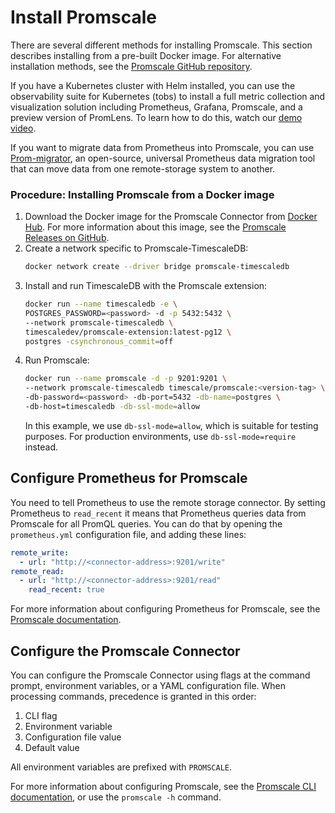# Install Promscale
There are several different methods for installing Promscale. This section
describes installing from a pre-built Docker image. For alternative installation
methods, see the [Promscale GitHub repository][promscale-github].

If you have a Kubernetes cluster with Helm installed, you can use
the observability suite for Kubernetes (tobs) to install a full metric
collection and visualization solution including Prometheus, Grafana, Promscale,
and a preview version of PromLens. To learn how to do this, watch
our [demo video][tobs demo video].

If you want to migrate data from Prometheus into Promscale, you can use
[Prom-migrator][prom-migrator-blog], an open-source, universal Prometheus data
migration tool that can move data from one remote-storage system to another.

### Procedure: Installing Promscale from a Docker image
1.  Download the Docker image for the Promscale Connector
from [Docker Hub][promscale-docker-hub]. For more information about this image,
see the [Promscale Releases on GitHub][promscale-releases-github].
1.  Create a network specific to Promscale-TimescaleDB:
    ```bash
    docker network create --driver bridge promscale-timescaledb
    ```
1.  Install and run TimescaleDB with the Promscale extension:
    ```bash
    docker run --name timescaledb -e \
    POSTGRES_PASSWORD=<password> -d -p 5432:5432 \
    --network promscale-timescaledb \
    timescaledev/promscale-extension:latest-pg12 \
    postgres -csynchronous_commit=off
    ```
1.  Run Promscale:
    ```bash
    docker run --name promscale -d -p 9201:9201 \
    --network promscale-timescaledb timescale/promscale:<version-tag> \
    -db-password=<password> -db-port=5432 -db-name=postgres \
    -db-host=timescaledb -db-ssl-mode=allow
    ```
    In this example, we use `db-ssl-mode=allow`, which is suitable for testing
    purposes. For production environments, use `db-ssl-mode=require` instead.


## Configure Prometheus for Promscale
You need to tell Prometheus to use the remote storage connector. By setting
Prometheus to `read_recent` it means that Prometheus queries data from Promscale
for all PromQL queries. You can do that by opening the `prometheus.yml`
configuration file, and adding these lines:
```yaml
remote_write:
  - url: "http://<connector-address>:9201/write"
remote_read:
  - url: "http://<connector-address>:9201/read"
    read_recent: true
```

For more information about configuring Prometheus for Promscale, see the [Promscale documentation][promscale-config-github].

## Configure the Promscale Connector
You can configure the Promscale Connector using flags at the command prompt, environment variables, or a YAML configuration file. When processing commands, precedence is granted in this order:
1. CLI flag
1. Environment variable
1. Configuration file value
1. Default value

All environment variables are prefixed with `PROMSCALE`.

For more information about configuring Promscale, see the [Promscale CLI documentation][promscale-cli-github], or use the `promscale -h` command.


[promscale-blog]: https://blog.timescale.com/blog/promscale-analytical-platform-long-term-store-for-prometheus-combined-sql-promql-postgresql/
[promscale-demo]: https://youtu.be/FWZju1De5lc
[tobs demo video]: https://youtu.be/MSvBsXOI1ks
[prom-migrator-blog]: https://blog.timescale.com/blog/introducing-prom-migrator-a-universal-open-source-prometheus-data-migration-tool/
[promscale-github]: https://github.com/timescale/promscale
[promscale-docker-hub]: https://hub.docker.com/r/timescale/promscale/
[promscale-releases-github]: https://github.com/timescale/promscale/releases
[promscale-config-github]: https://github.com/timescale/promscale/blob/master/docs/configuring_prometheus.md
[promscale-cli-github]: https://github.com/timescale/promscale/blob/master/docs/cli.md
